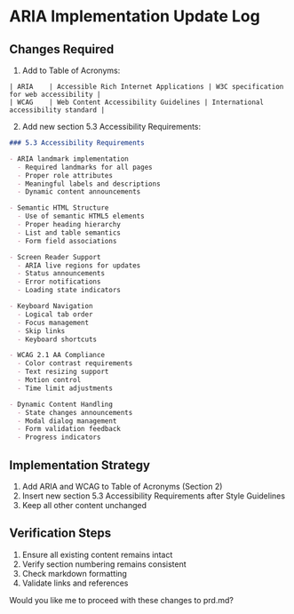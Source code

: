 # ARIA Implementation Update Log

## Changes Required

1. Add to Table of Acronyms:

```
| ARIA    | Accessible Rich Internet Applications | W3C specification for web accessibility |
| WCAG    | Web Content Accessibility Guidelines | International accessibility standard |
```

2. Add new section 5.3 Accessibility Requirements:

```markdown
### 5.3 Accessibility Requirements

- ARIA landmark implementation
  - Required landmarks for all pages
  - Proper role attributes
  - Meaningful labels and descriptions
  - Dynamic content announcements

- Semantic HTML Structure
  - Use of semantic HTML5 elements
  - Proper heading hierarchy
  - List and table semantics
  - Form field associations

- Screen Reader Support
  - ARIA live regions for updates
  - Status announcements
  - Error notifications
  - Loading state indicators

- Keyboard Navigation
  - Logical tab order
  - Focus management
  - Skip links
  - Keyboard shortcuts

- WCAG 2.1 AA Compliance
  - Color contrast requirements
  - Text resizing support
  - Motion control
  - Time limit adjustments

- Dynamic Content Handling
  - State changes announcements
  - Modal dialog management
  - Form validation feedback
  - Progress indicators
```

## Implementation Strategy

1. Add ARIA and WCAG to Table of Acronyms (Section 2)
2. Insert new section 5.3 Accessibility Requirements after Style Guidelines
3. Keep all other content unchanged

## Verification Steps

1. Ensure all existing content remains intact
2. Verify section numbering remains consistent
3. Check markdown formatting
4. Validate links and references

Would you like me to proceed with these changes to prd.md?
